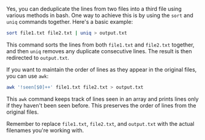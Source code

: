 Yes, you can deduplicate the lines from two files into a third file using various methods in bash. One way to achieve this is by using the `sort` and `uniq` commands together. Here's a basic example:

```bash
sort file1.txt file2.txt | uniq > output.txt
```

This command sorts the lines from both `file1.txt` and `file2.txt` together, and then `uniq` removes any duplicate consecutive lines. The result is then redirected to `output.txt`.

If you want to maintain the order of lines as they appear in the original files, you can use `awk`:

```bash
awk '!seen[$0]++' file1.txt file2.txt > output.txt
```

This `awk` command keeps track of lines seen in an array and prints lines only if they haven't been seen before. This preserves the order of lines from the original files.

Remember to replace `file1.txt`, `file2.txt`, and `output.txt` with the actual filenames you're working with.